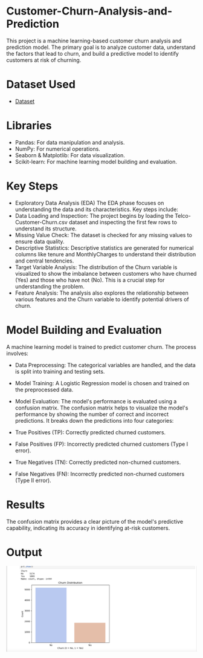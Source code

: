 # Customer-Churn-Analysis-and-Prediction
This project is a machine learning-based customer churn analysis and prediction model. The primary goal is to analyze customer data, understand the factors that lead to churn, and build a predictive model to identify customers at risk of churning.

# Dataset Used
- <a href = "https://github.com/alisha2926/Customer-Churn-Analysis-and-Prediction/blob/main/Telco-Customer-Churn.csv"> Dataset </a>

# Libraries 
- Pandas: For data manipulation and analysis.
- NumPy: For numerical operations.
- Seaborn & Matplotlib: For data visualization.
- Scikit-learn: For machine learning model building and evaluation.
  
# Key Steps
- Exploratory Data Analysis (EDA)
The EDA phase focuses on understanding the data and its characteristics. Key steps include:
- Data Loading and Inspection: The project begins by loading the Telco-Customer-Churn.csv dataset and inspecting the first few rows to understand its structure.
- Missing Value Check: The dataset is checked for any missing values to ensure data quality.
- Descriptive Statistics: Descriptive statistics are generated for numerical columns like tenure and MonthlyCharges to understand their distribution and central tendencies.
- Target Variable Analysis: The distribution of the Churn variable is visualized to show the imbalance between customers who have churned (Yes) and those who have not (No). This is a crucial step for understanding the problem.
- Feature Analysis: The analysis also explores the relationship between various features and the Churn variable to identify potential drivers of churn.

# Model Building and Evaluation
A machine learning model is trained to predict customer churn. The process involves:

- Data Preprocessing: The categorical variables are handled, and the data is split into training and testing sets.

- Model Training: A Logistic Regression model is chosen and trained on the preprocessed data.

- Model Evaluation: The model's performance is evaluated using a confusion matrix. The confusion matrix helps to visualize the model's performance by showing the number of correct and incorrect predictions. It breaks down the predictions into four categories:
- True Positives (TP): Correctly predicted churned customers.
- False Positives (FP): Incorrectly predicted churned customers (Type I error).
- True Negatives (TN): Correctly predicted non-churned customers.
- False Negatives (FN): Incorrectly predicted non-churned customers (Type II error).

# Results
The confusion matrix provides a clear picture of the model's predictive capability, indicating its accuracy in identifying at-risk customers.

# Output 
<img src="https://github.com/alisha2926/Customer-Churn-Analysis-and-Prediction/blob/main/pic1.png">
<img src="">
